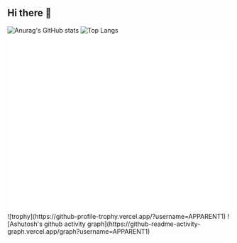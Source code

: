 ## Hi there 👋

<!--
**APPARENT1/APPARENT1** is a ✨ _special_ ✨ repository because its `README.md` (this file) appears on your GitHub profile.

Here are some ideas to get you started:

- 🔭 I’m currently working on ...
- 🌱 I’m currently learning ...
- 👯 I’m looking to collaborate on ...
- 🤔 I’m looking for help with ...
- 💬 Ask me about ...
- 📫 How to reach me: ...
- 😄 Pronouns: ...
- ⚡ Fun fact: ...
-->

![Anurag's GitHub stats](https://github-readme-stats.vercel.app/api?username=APPARENT1)
![Top Langs](https://github-readme-stats.vercel.app/api/top-langs/?username=APPARENT1&langs_count=3)


<picture>
  <source media="(prefers-color-scheme: dark)" srcset="/github-metrics.svg">
  <source media="(prefers-color-scheme: light)" srcset="/github-metrics.svg">
  <img alt="github contribution grid snake animation" src="/github-metrics.svg">
</picture>
![trophy](https://github-profile-trophy.vercel.app/?username=APPARENT1)
![Ashutosh's github activity graph](https://github-readme-activity-graph.vercel.app/graph?username=APPARENT1)
